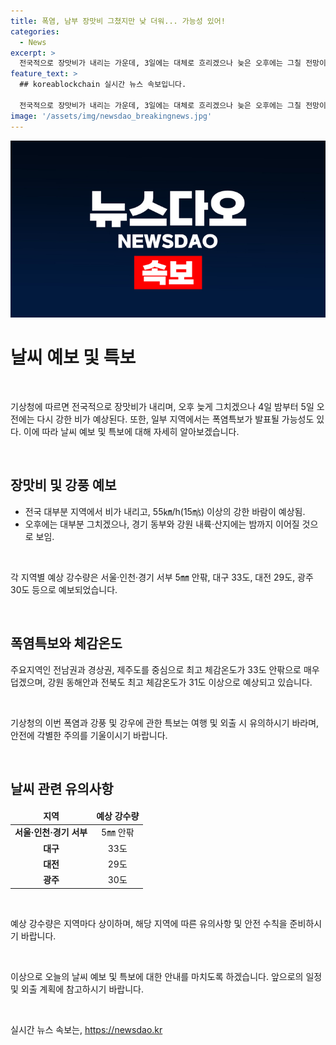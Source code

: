 ```yaml
---
title: 폭염, 남부 장맛비 그쳤지만 낮 더워... 가능성 있어!
categories:
  - News
excerpt: >
  전국적으로 장맛비가 내리는 가운데, 3일에는 대체로 흐리겠으나 늦은 오후에는 그칠 전망이고 4일부터 5일 사이에는 돌풍과 함께 강한 비가 예상된다. 오늘은 일부 지역에서 폭염특보가 발표될 가능성도 있다. 주요 지역의 낮 최고기온은 서울·부산 27도, 대구 33도, 대전 29도, 광주 30도로 예상되며, 전남권과 경상권, 제주도의 체감온도가 33도 안팎으로 높아 매우 무덥다.
feature_text: >
  ## koreablockchain 실시간 뉴스 속보입니다.

  전국적으로 장맛비가 내리는 가운데, 3일에는 대체로 흐리겠으나 늦은 오후에는 그칠 전망이고 4일부터 5일 사이에는 돌풍과 함께 강한 비가 예상된다. 오늘은 일부 지역에서 폭염특보가 발표될 가능성도 있다. 주요 지역의 낮 최고기온은 서울·부산 27도, 대구 33도, 대전 29도, 광주 30도로 예상되며, 전남권과 경상권, 제주도의 체감온도가 33도 안팎으로 높아 매우 무덥다.
image: '/assets/img/newsdao_breakingnews.jpg'
---
```


<p><img src="/assets/img/newsdao_breakingnews.jpg" alt="koreablockchain 속보" /></p>

<h1 data-ke-size="size26">날씨 예보 및 특보</h1>

<p data-ke-size="size16">&nbsp;</p>

<p>기상청에 따르면 전국적으로 장맛비가 내리며, 오후 늦게 그치겠으나 4일 밤부터 5일 오전에는 다시 강한 비가 예상된다. 또한, 일부 지역에서는 폭염특보가 발표될 가능성도 있다. 이에 따라 날씨 예보 및 특보에 대해 자세히 알아보겠습니다.</p>

<p data-ke-size="size16">&nbsp;</p>

<h2 data-ke-size="size26">장맛비 및 강풍 예보</h2>

<ul>
<li>전국 대부분 지역에서 비가 내리고, 55㎞/h(15㎧) 이상의 강한 바람이 예상됨.</li>
<li>오후에는 대부분 그치겠으나, 경기 동부와 강원 내륙·산지에는 밤까지 이어질 것으로 보임.</li>
</ul>

<p data-ke-size="size16">&nbsp;</p>

<p>각 지역별 예상 강수량은 서울·인천·경기 서부 5㎜ 안팎, 대구 33도, 대전 29도, 광주 30도 등으로 예보되었습니다.</p>

<p data-ke-size="size16">&nbsp;</p>

<h2 data-ke-size="size26">폭염특보와 체감온도</h2>

<p>주요지역인 전남권과 경상권, 제주도를 중심으로 최고 체감온도가 33도 안팎으로 매우 덥겠으며, 강원 동해안과 전북도 최고 체감온도가 31도 이상으로 예상되고 있습니다.</p>

<p data-ke-size="size16">&nbsp;</p>

<p>기상청의 이번 폭염과 강풍 및 강우에 관한 특보는 여행 및 외출 시 유의하시기 바라며, 안전에 각별한 주의를 기울이시기 바랍니다.</p>

<p data-ke-size="size16">&nbsp;</p>

<h2 data-ke-size="size26">날씨 관련 유의사항</h2>

<table>
<thead>
<tr>
<td style="text-align: center; height: 17px;"><b>지역</b></td>
<td style="text-align: center; height: 17px;"><b>예상 강수량</b></td>
</tr>
</thead>
<tr>
<td style="text-align: center; height: 17px;"><b>서울·인천·경기 서부</b></td>
<td style="text-align: center; height: 17px;">5㎜ 안팎</td>
</tr>
<tr>
<td style="text-align: center; height: 17px;"><b>대구</b></td>
<td style="text-align: center; height: 17px;">33도</td>
</tr>
<tr>
<td style="text-align: center; height: 17px;"><b>대전</b></td>
<td style="text-align: center; height: 17px;">29도</td>
</tr>
<tr>
<td style="text-align: center; height: 17px;"><b>광주</b></td>
<td style="text-align: center; height: 17px;">30도</td>
</tr>
</table>

<p data-ke-size="size16">&nbsp;</p>

<p>예상 강수량은 지역마다 상이하며, 해당 지역에 따른 유의사항 및 안전 수칙을 준비하시기 바랍니다.</p>

<p data-ke-size="size16">&nbsp;</p>

<p>이상으로 오늘의 날씨 예보 및 특보에 대한 안내를 마치도록 하겠습니다. 앞으로의 일정 및 외출 계획에 참고하시기 바랍니다.</p>

<p data-ke-size="size16">&nbsp;</p>
실시간 뉴스 속보는, <a href="https://newsdao.kr" rel="dofollow">https://newsdao.kr</a>


